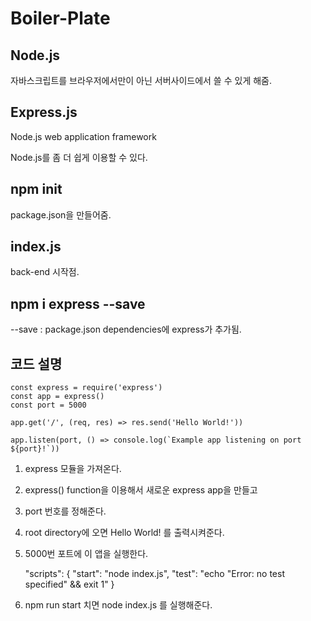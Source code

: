# Boiler-Plate

## Node.js

자바스크립트를 브라우저에서만이 아닌 서버사이드에서 쓸 수 있게 해줌.

## Express.js

Node.js web application framework

Node.js를 좀 더 쉽게 이용할 수 있다.

## npm init

package.json을 만들어줌.

## index.js

back-end 시작점.

## npm i express --save

--save : package.json dependencies에 express가 추가됨.

## 코드 설명

    const express = require('express')
    const app = express()
    const port = 5000

    app.get('/', (req, res) => res.send('Hello World!'))

    app.listen(port, () => console.log(`Example app listening on port ${port}!`))

1. express 모듈을 가져온다.

2. express() function을 이용해서 새로운 express app을 만들고

3. port 번호를 정해준다.

4. root directory에 오면 Hello World! 를 출력시켜준다.

5. 5000번 포트에 이 앱을 실행한다.

   "scripts": {
   "start": "node index.js",
   "test": "echo \"Error: no test specified\" && exit 1"
   }

6. npm run start 치면 node index.js 를 실행해준다.
